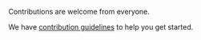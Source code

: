 Contributions are welcome from everyone.

We have [contribution guidelines](https://github.com/roots/guidelines/blob/master/CONTRIBUTING.md) to help you get started.
